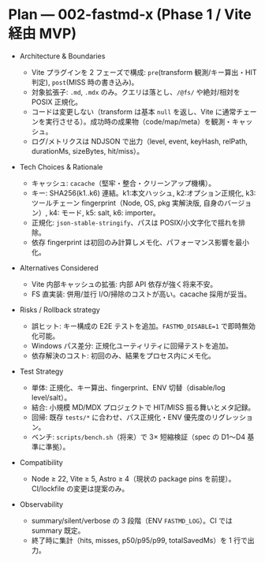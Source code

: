 # Plan — 002-fastmd-x (Phase 1 / Vite 経由 MVP)

- Architecture & Boundaries
  - Vite プラグインを 2 フェーズで構成: `pre`(transform 観測/キー算出・HIT判定), `post`(MISS 時の書き込み)。
  - 対象拡張子: `.md`, `.mdx` のみ。クエリは落とし、`/@fs/` や絶対/相対を POSIX 正規化。
  - コードは変更しない（transform は基本 `null` を返し、Vite に通常チェーンを実行させる）。成功時の成果物（code/map/meta）を観測・キャッシュ。
  - ログ/メトリクスは NDJSON で出力（level, event, keyHash, relPath, durationMs, sizeBytes, hit/miss）。

- Tech Choices & Rationale
  - キャッシュ: `cacache`（堅牢・整合・クリーンアップ機構）。
  - キー: SHA256(k1..k6) 連結。k1:本文ハッシュ, k2:オプション正規化, k3:ツールチェーン fingerprint（Node, OS, pkg 実解決版, 自身のバージョン）, k4: モード, k5: salt, k6: importer。
  - 正規化: `json-stable-stringify`、パスは POSIX/小文字化で揺れを排除。
  - 依存 fingerprint は初回のみ計算しメモ化、パフォーマンス影響を最小化。

- Alternatives Considered
  - Vite 内部キャッシュの拡張: 内部 API 依存が強く将来不安。
  - FS 直実装: 併用/並行 I/O/掃除のコストが高い。cacache 採用が妥当。

- Risks / Rollback strategy
  - 誤ヒット: キー構成の E2E テストを追加。`FASTMD_DISABLE=1` で即時無効化可能。
  - Windows パス差分: 正規化ユーティリティに回帰テストを追加。
  - 依存解決のコスト: 初回のみ、結果をプロセス内にメモ化。

- Test Strategy
  - 単体: 正規化、キー算出、fingerprint、ENV 切替（disable/log level/salt）。
  - 結合: 小規模 MD/MDX プロジェクトで HIT/MISS 振る舞いとメタ記録。
  - 回帰: 既存 `tests/*` に合わせ、パス正規化・ENV 優先度のリグレッション。
  - ベンチ: `scripts/bench.sh`（将来）で 3× 短縮検証（spec の D1〜D4 基準に準拠）。

- Compatibility
  - Node ≥ 22, Vite ≥ 5, Astro ≥ 4（現状の package pins を前提）。CI/lockfile の変更は提案のみ。

- Observability
  - summary/silent/verbose の 3 段階（ENV `FASTMD_LOG`）。CI では summary 既定。
  - 終了時に集計（hits, misses, p50/p95/p99, totalSavedMs）を 1 行で出力。

